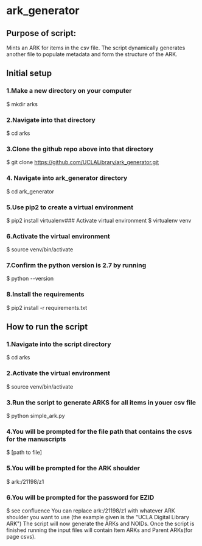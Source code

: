 # ark_generator

## Purpose of script:
Mints an ARK for items in the csv file. The script dynamically generates another file to populate metadata and form the structure of the ARK.

## Initial setup
### 1.Make a new directory on your computer
  $ mkdir arks
### 2.Navigate into that directory
  $ cd arks
### 3.Clone the github repo above into that directory
  $ git clone https://github.com/UCLALibrary/ark_generator.git
### 4. Navigate into ark_generator directory
  $ cd ark_generator
### 5.Use pip2 to create a virtual environment
  $ pip2 install virtualenv### Activate virtual environment
   $ virtualenv venv
### 6.Activate the virtual environment
  $ source venv/bin/activate
### 7.Confirm the python version is 2.7 by running 
  $ python --version
### 8.Install the requirements
  $ pip2 install -r requirements.txt

## How to run the script
### 1.Navigate into the script directory
  $ cd arks
### 2.Activate the virtual environment
  $ source venv/bin/activate
### 3.Run the script to generate ARKS for all items in youer csv file
  $ python simple_ark.py
### 4.You will be prompted for the file path that contains the csvs for the manuscripts
  $ [path to file]
### 5.You will be prompted for the ARK shoulder
  $ ark:/21198/z1
### 6.You will be prompted for the password for EZID
  $ see confluence
You can replace ark:/21198/z1 with whatever ARK shoulder you want to use (the example given is the "UCLA Digital Library ARK")
The script will now generate the ARKs and NOIDs. Once the script is finished running the input files will contain Item ARKs and Parent ARKs(for page csvs).
